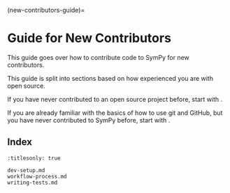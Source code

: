(new-contributors-guide)=
# Guide for New Contributors

This guide goes over how to contribute code to SymPy for new contributors.

This guide is split into sections based on how experienced you are with open source.

If you have never contributed to an open source project before, start with
**[](./dev-setup.md)**.

If you are already familiar with the basics of how to use git and GitHub, but
you have never contributed to SymPy before, start with
**[](./workflow-process.md)**.

## Index

```{toctree}
:titlesonly: true

dev-setup.md
workflow-process.md
writing-tests.md
```
